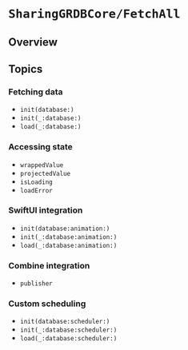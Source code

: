 # ``SharingGRDBCore/FetchAll``

## Overview

## Topics

### Fetching data

- ``init(database:)``
- ``init(_:database:)``
- ``load(_:database:)``

### Accessing state

- ``wrappedValue``
- ``projectedValue``
- ``isLoading``
- ``loadError``

### SwiftUI integration

- ``init(database:animation:)``
- ``init(_:database:animation:)``
- ``load(_:database:animation:)``

### Combine integration

- ``publisher``

### Custom scheduling

- ``init(database:scheduler:)``
- ``init(_:database:scheduler:)``
- ``load(_:database:scheduler:)``
